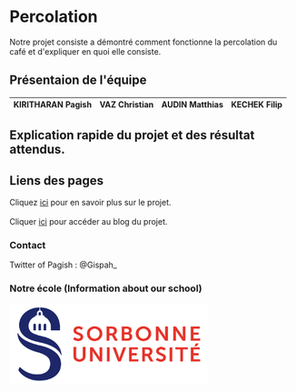 # Percolation 

Notre projet consiste a démontré comment fonctionne la percolation du café et d'expliquer en quoi elle consiste.

## Présentaion de l'équipe

| KIRITHARAN Pagish | VAZ Christian | AUDIN Matthias | KECHEK Filip |
|-------------------|---------------|----------------|--------------|


## Explication rapide du projet et des résultat attendus.





## Liens des pages
Cliquez [ici](https://github.com/ARE-dynamic-G2-2021/Volcano/blob/gh-pages/index.md) pour en savoir plus sur le projet.<br>
<br>
Cliquer [ici](https://github.com/ARE-dynamic-G2-2021/Volcano/blob/gh-pages/blog.md) pour accéder au blog du projet.

### Contact

Twitter of Pagish : @Gispah_


### Notre école (Information about our school)
<a href = "https://www.sorbonne-universite.fr/">
  <img src = /image/logo_su.png alt = "logo sorbonne université" width = "350">
</a>
